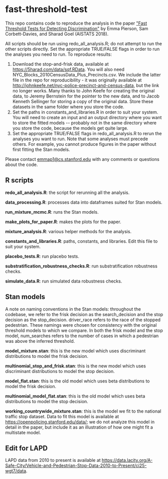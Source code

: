# fast-threshold-test

This repo contains code to reproduce the analysis in the paper ["Fast Threshold Tests for Detecting Discrimination"](https://arxiv.org/abs/1702.08536) by Emma Pierson, Sam Corbett-Davies, and Sharad Goel (AISTATS 2018).  

All scripts should be run using redo_all_analysis.R; do not attempt to run the other scripts directly. Set the appropriate TRUE/FALSE flags in order to run the analyses you need to run. To reproduce results: 

1. Download the stop-and-frisk data, available at https://5harad.com/data/sqf.RData. You will also need NYC_Blocks_2010CensusData_Plus_Precincts.csv. We include the latter file in the repo for reproducibility - it was originally available at http://johnkeefe.net/nyc-police-precinct-and-census-data, but the link no longer works. Many thanks to John Keefe for creating the original data, to Jeremy Bernstein for the pointer to the new data, and to Jacob Kenneth Sellinger for storing a copy of the original data.  Store these datasets in the same folder where you store the code.  
2. Set the paths in constants_and_libraries.R in order to suit your system. You will need to create an input and an output directory where you want to store the fitted models -- probably not in the same directory where you store the code, because the models get quite large. 
3. Set the appropriate TRUE/FALSE flags in redo_all_analysis.R to rerun the analyses you want to run. Note that some analyses must precede others. For example, you cannot produce figures in the paper without first fitting the Stan models. 

Please contact emmap1@cs.stanford.edu with any comments or questions about the code. 

## R scripts

**redo_all_analysis.R**: the script for rerunning all the analysis.

**data_processing.R**: processes data into dataframes suited for Stan models. 

**run_mixture_mcmc.R**: runs the Stan models.

**make_plots_for_paper.R**: makes the plots for the paper. 

**mixture_analysis.R**: various helper methods for the analysis.

**constants_and_libraries.R**: paths, constants, and libraries. Edit this file to suit your system.

**placebo_tests.R**: run placebo tests. 

**substratification_robustness_checks.R**: run substratification robustness checks. 

**simulate_data.R**: run simulated data robustness checks. 

## Stan models

A note on naming conventions in the Stan models: throughout the codebase, we refer to the frisk decision as the search_decision and the stop decision as the stop_decision. driver_race refers to the race of the stopped pedestrian. These namings were chosen for consistency with the original threshold models to which we compare. In both the frisk model and the stop model, num_searches refers to the number of cases in which a pedestrian was above the inferred threshold.

**model_mixture.stan**: this is the new model which uses discriminant distributions to model the frisk decision. 

**multinomial_stop_and_frisk.stan**: this is the new model which uses discriminant distributions to model the stop decision. 

**model_flat.stan**: this is the old model which uses beta distributions to model the frisk decision.

**multinomial_model_flat.stan**: this is the old model which uses beta distributions to model the stop decision.

**working_countrywide_mixture.stan**: this is the model we fit to the national traffic stop dataset. Data to fit this model is available at https://openpolicing.stanford.edu/data/; we do not analyze this model in detail in the paper, but include it as an illustration of how one might fit a multistate model. 

## Edit for LAPD

LAPD data from 2010 to present is available at https://data.lacity.org/A-Safe-City/Vehicle-and-Pedestrian-Stop-Data-2010-to-Present/ci25-wgt7/data.


